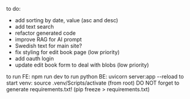 to do:

- add sorting by date, value (asc and desc)
- add text search
- refactor generated code
- improve RAG for AI prompt
- Swedish text for main site?
- fix styling for edit book page (low priority)
- add oauth login
- update edit book form to deal with blobs (low priority)

to run FE: npm run dev
to run python BE: uvicorn server:app --reload
to start venv: source .venv/Scripts/activate (from root)
DO NOT forget to generate requirements.txt! (pip freeze > requirements.txt)